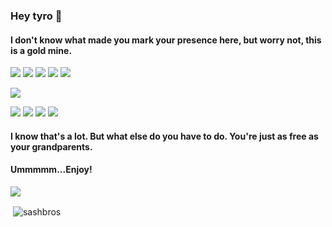 ### Hey tyro 👋

#### I don't know what made you mark your presence here, but worry not, this is a gold mine.

<a href="https://www.youtube.com/channel/UCEj8t-0-K7yiJmAOA2hdH-A" target="_blank"><img src="https://img.shields.io/badge/Youtube-red?style=for-the-badge&logo=Youtube"></a>
<a href="https://sashbros.itch.io/" target="_blank"><img src="https://img.shields.io/badge/itch.io-pink?style=for-the-badge&logo=itch.io"></a>
<a href="https://twitter.com/sashbros" target="_blank"><img src="https://img.shields.io/badge/twitter-blue?style=for-the-badge&logo=Twitter"></a>
<a href="https://www.reddit.com/user/sashbros" target="_blank"><img src="https://img.shields.io/badge/reddit-black?style=for-the-badge&logo=Reddit"></a>
<a href="https://sashbros.newgrounds.com" target="_blank"><img src="https://img.shields.io/badge/newgrounds-green?style=for-the-badge&logo=appveyor"></a>

<a href="https://sashbros.github.io" target="_blank"><img src="https://img.shields.io/badge/personal website-old-purple?style=for-the-badge&logo=Stack"></a>

<a href="https://dev.to/sashbros" target="_blank"><img src="https://img.shields.io/badge/dev.to-9cf?style=for-the-badge&logo=dev.to"></a>
<a href="https://stackoverflow.com/users/11576516" target="_blank"><img src="https://img.shields.io/badge/stackoverflow-black?style=for-the-badge&logo=Stackoverflow"></a>
<a href="https://instagram.com/sashbros" target="_blank"><img src="https://img.shields.io/badge/Instagram-informational?style=for-the-badge&logo=Instagram" ></a>
<a href="https://www.linkedin.com/in/sarvagna-shukla/" target="_blank"><img src="https://img.shields.io/badge/Linkedin-red?style=for-the-badge&logo=Linkedin" ></a>


#### I know that's a lot. But what else do you have to do. You're just as free as your grandparents.
#### Ummmmm...Enjoy!

[![](http://i3.ytimg.com/vi/nnR4rI_viqU/hqdefault.jpg)](https://www.youtube.com/watch?v=nnR4rI_viqU "")


<p>&nbsp;<img align="center" src="https://github-readme-stats.vercel.app/api?username=sashbros&count_private=true&include_all_commits=true&show_icons=true&hide=issues,contribs&hide_border=true&theme=tokyonight" alt="sashbros" /></p>


<!--
**sashbros/sashbros** is a ✨ _special_ ✨ repository because its `README.md` (this file) appears on your GitHub profile.

Here are some ideas to get you started:

- 🔭 I’m currently working on ...
- 🌱 I’m currently learning ...
- 👯 I’m looking to collaborate on ...
- 🤔 I’m looking for help with ...
- 💬 Ask me about ...
- 📫 How to reach me: ...
- 😄 Pronouns: ...
- ⚡ Fun fact: ...
-->
#
